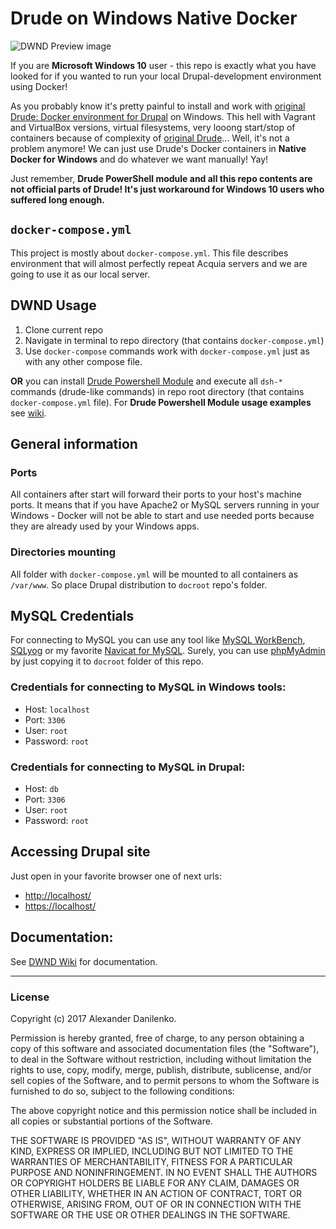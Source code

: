 # **D**rude on **W**indows **N**ative **D**ocker

![DWND Preview image](http://armarium.org/u/2016/09/07/e4a0cfa6a75ba8e6c5e7294d431898d9.png)

If you are **Microsoft Windows 10** user - this repo is exactly what you have looked for if you wanted to run your local Drupal-development environment using Docker!

As you probably know it's pretty painful to install and work with [original Drude: Docker environment for Drupal](https://github.com/blinkreaction/drude) on Windows. This hell with Vagrant and VirtualBox versions, virtual filesystems, very looong start/stop of containers because of complexity of [original Drude](https://github.com/blinkreaction/drude)... Well, it's not a problem anymore! We can just use Drude's Docker containers in **Native Docker for Windows** and do whatever we want manually! Yay!

Just remember, **Drude PowerShell module and all this repo contents are not official parts of Drude! It's just workaround for Windows 10 users who suffered long enough.** 

## `docker-compose.yml`
This project is mostly about `docker-compose.yml`. This file describes environment that will almost perfectly repeat Acquia servers and we are going to use it as our local server. 

## DWND Usage
1. Clone current repo
2. Navigate in terminal to repo directory (that contains `docker-compose.yml`)
2. Use `docker-compose` commands work with `docker-compose.yml` just as with any other compose file.

**OR** you can install [Drude Powershell Module](https://github.com/alexander-danilenko/drude-powershell-module) and execute all `dsh-*` commands (drude-like commands) in repo root directory (that contains `docker-compose.yml` file).
For **Drude Powershell Module usage examples** see [wiki](https://github.com/alexander-danilenko/dwnd/wiki/Drude-Powershell-Module-usage).

## General information
### Ports
All containers after start will forward their ports to your host's machine ports. It means that if you have Apache2 or MySQL servers running in your Windows - Docker will not be able to start and use needed ports because they are already used by your Windows apps. 

### Directories mounting
All folder with `docker-compose.yml` will be mounted to all containers as `/var/www`. So place Drupal distribution to `docroot` repo's folder.

## MySQL Credentials
For connecting to MySQL you can use any tool like [MySQL WorkBench](https://www.mysql.com/products/workbench/), [SQLyog](https://github.com/webyog/sqlyog-community/wiki/Downloads) or my favorite [Navicat for MySQL](https://www.navicat.com/products/navicat-for-mysql). Surely, you can use [phpMyAdmin](https://www.phpmyadmin.net/) by just copying it to `docroot` folder of this repo.

### Credentials for connecting to MySQL in **Windows tools**:
- Host: `localhost`
- Port: `3306`
- User: `root`
- Password: `root`

### Credentials for connecting to MySQL in **Drupal**:
- Host: `db` 
- Port: `3306`
- User: `root`
- Password: `root`

## Accessing Drupal site
Just open in your favorite browser one of next urls:
- [http://localhost/](http://localhost/) 
- [https://localhost/](https://localhost/) 

## Documentation: 
See [DWND Wiki](https://github.com/alexander-danilenko/dwnd/wiki) for documentation.
- - -
### License

Copyright (c) 2017 Alexander Danilenko.

Permission is hereby granted, free of charge, to any person obtaining a copy of this software and associated documentation files (the "Software"), to deal in the Software without restriction, including without limitation the rights to use, copy, modify, merge, publish, distribute, sublicense, and/or sell copies of the Software, and to permit persons to whom the Software is furnished to do so, subject to the following conditions:

The above copyright notice and this permission notice shall be included in all copies or substantial portions of the Software.

THE SOFTWARE IS PROVIDED "AS IS", WITHOUT WARRANTY OF ANY KIND, EXPRESS OR IMPLIED, INCLUDING BUT NOT LIMITED TO THE WARRANTIES OF MERCHANTABILITY, FITNESS FOR A PARTICULAR PURPOSE AND NONINFRINGEMENT. IN NO EVENT SHALL THE AUTHORS OR COPYRIGHT HOLDERS BE LIABLE FOR ANY CLAIM, DAMAGES OR OTHER LIABILITY, WHETHER IN AN ACTION OF CONTRACT, TORT OR OTHERWISE, ARISING FROM, OUT OF OR IN CONNECTION WITH THE SOFTWARE OR THE USE OR OTHER DEALINGS IN THE SOFTWARE.
